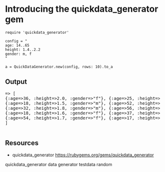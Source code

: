 # Introducing the quickdata_generator gem

    require 'quickdata_generator'

    config = "
    age: 14..65
    height: 1.4..2.2
    gender: m, f
    "

    a = QuickDataGenerator.new(config, rows: 10).to_a

## Output

<pre>
=> [
{:age=>36, :height=>2.0, :gender=>"f"}, {:age=>25, :height=>1.7, :gender=>"m"},
{:age=>18, :height=>1.5, :gender=>"m"}, {:age=>52, :height=>1.9, :gender=>"f"},
{:age=>32, :height=>1.8, :gender=>"m"}, {:age=>56, :height=>1.5, :gender=>"m"},
{:age=>18, :height=>1.6, :gender=>"f"}, {:age=>37, :height=>1.5, :gender=>"m"},
{:age=>54, :height=>1.7, :gender=>"f"}, {:age=>17, :height=>1.9, :gender=>"m"}
]

</pre>

## Resources

* quickdata_generator https://rubygems.org/gems/quickdata_generator

quickdata_generator data generator testdata random
